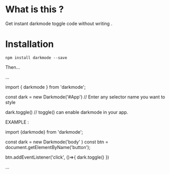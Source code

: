 # What is this ?

Get instant darkmode toggle code without writing .

# Installation

`npm install darkmode --save`

Then...

...

import { darkmode } from 'darkmode';

const dark = new Darkmode('#App') // Enter any selector name you want to style

dark.toggle() // toggle() can enable darkmode in your app.

EXAMPLE :

import {darkmode} from 'darkmode';

const dark = new Darkmode('body'
)
const btn = document.getElementByName('button');

btn.addEventListener('click', ()=>{
dark.toggle()
})

...
